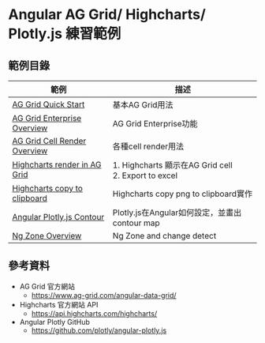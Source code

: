 # Angular AG Grid/ Highcharts/ Plotly.js 練習範例

## 範例目錄

| 範例                                                                 | 描述                                                   |
|--------------------------------------------------------------------|------------------------------------------------------|
| [AG Grid Quick Start](src/app/quickstart-guide)                    | 基本AG Grid用法                                          |
| [AG Grid Enterprise Overview](src/app/enterprise-overview)         | AG Grid Enterprise功能                                 |
| [AG Grid Cell Render Overview](src/app/cell-render-overview)       | 各種cell render用法                                      |
| [Highcharts render in AG Grid](src/app/highchart-in-grid-overview) | 1. Highcharts 顯示在AG Grid cell<br/>2. Export to excel |
| [Highcharts copy to clipboard](src/app/utils/highcharts-util.ts)   | Highcharts copy png to clipboard實作                   |
| [Angular Plotly.js Contour](src/app/plotly-contour)                | Plotly.js在Angular如何設定，並畫出contour map                 |
| [Ng Zone Overview](src/app/ng-zone-overview)                       | Ng Zone and change detect                            |

## 參考資料

+ AG Grid 官方網站
  + https://www.ag-grid.com/angular-data-grid/
+ Highcharts 官方網站 API
  + https://api.highcharts.com/highcharts/
+ Angular Plotly GitHub
  + https://github.com/plotly/angular-plotly.js
